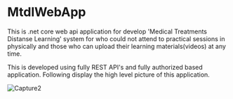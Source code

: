 # MtdlWebApp

This is .net core web api application for develop 'Medical Treatments Distanse Learning' system for who could not attend to practical sessions in physically and 
those who can upload their learning materials(videos) at any time.

This is developed using fully REST API's and fully authorized based application.
Following display the high level picture of this application.

![Capture2](https://user-images.githubusercontent.com/126008496/221939550-86082426-1834-4955-a34f-15929770171b.PNG)

